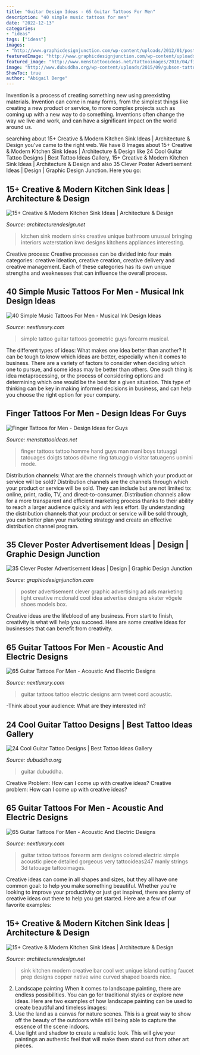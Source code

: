 ```yaml
---
title: "Guitar Design Ideas - 65 Guitar Tattoos For Men"
description: "40 simple music tattoos for men"
date: "2022-12-13"
categories:
- "ideas"
tags: ["ideas"]
images:
- "http://www.graphicdesignjunction.com/wp-content/uploads/2012/01/poster-advertisement-2.jpg"
featuredImage: "http://www.graphicdesignjunction.com/wp-content/uploads/2012/01/poster-advertisement-2.jpg"
featured_image: "http://www.menstattooideas.net/tattooimages/2016/04/finger-tattoos-37.jpg"
image: "http://www.dubuddha.org/wp-content/uploads/2015/09/gubson-tattoo-by-24twelve.jpg"
ShowToc: true
author: "Abigail Berge"
---
```



Invention is a process of creating something new using preexisting materials. Invention can come in many forms, from the simplest things like creating a new product or service, to more complex projects such as coming up with a new way to do something. Inventions often change the way we live and work, and can have a significant impact on the world around us.

	

		
searching about 15+ Creative &amp; Modern Kitchen Sink Ideas | Architecture &amp; Design you've came to the right web. We have 8 Images about 15+ Creative &amp; Modern Kitchen Sink Ideas | Architecture &amp; Design like 24 Cool Guitar Tattoo Designs | Best Tattoo Ideas Gallery, 15+ Creative &amp; Modern Kitchen Sink Ideas | Architecture &amp; Design and also 35 Clever Poster Advertisement Ideas | Design | Graphic Design Junction. Here you go:
		
    
## 15+ Creative &amp; Modern Kitchen Sink Ideas | Architecture &amp; Design

<img loading=lazy src="https://cdn.architecturendesign.net/wp-content/uploads/2015/08/AD-Creative-Modern-Kitchen-Sink-Ideas-11.jpg" onerror="this.onerror=null;this.src='https://tse2.mm.bing.net/th?id=OIP.H30QTexoLXsUUA1_RtGoUAHaFP&amp;pid=15.1';" alt="15+ Creative &amp; Modern Kitchen Sink Ideas | Architecture &amp; Design">

_Source: architecturendesign.net_

>kitchen sink modern sinks creative unique bathroom unusual bringing interiors waterstation kwc designs kitchens appliances interesting. 

	

Creative process:
Creative processes can be divided into four main categories: creative ideation, creative creation, creative delivery and creative management. Each of these categories has its own unique strengths and weaknesses that can influence the overall process.

    
## 40 Simple Music Tattoos For Men - Musical Ink Design Ideas

<img loading=lazy src="http://nextluxury.com/wp-content/uploads/cool-geometric-simple-music-guitar-guys-inner-forearm-tattoo.jpg" onerror="this.onerror=null;this.src='https://tse2.mm.bing.net/th?id=OIP.A03JigzHn_M4EhZ4s_JHagHaLL&amp;pid=15.1';" alt="40 Simple Music Tattoos For Men - Musical Ink Design Ideas">

_Source: nextluxury.com_

>simple tattoo guitar tattoos geometric guys forearm musical. 

	

The different types of ideas: What makes one idea better than another?
It can be tough to know which ideas are better, especially when it comes to business. There are a variety of factors to consider when deciding which one to pursue, and some ideas may be better than others. One such thing is idea metaprocessing, or the process of considering options and determining which one would be the best for a given situation. This type of thinking can be key in making informed decisions in business, and can help you choose the right option for your company.

    
## Finger Tattoos For Men - Design Ideas For Guys

<img loading=lazy src="http://www.menstattooideas.net/tattooimages/2016/04/finger-tattoos-37.jpg" onerror="this.onerror=null;this.src='https://tse4.mm.bing.net/th?id=OIP.mnK9nAVjZJ7Z0ltNzJbKjwHaLH&amp;pid=15.1';" alt="Finger Tattoos for Men - Design Ideas for Guys">

_Source: menstattooideas.net_

>finger tattoos tattoo homme hand guys man mani boys tatuaggi tatouages doigts tatoos dövme ring tatuaggio visitar tatuagens uomini mode. 

	

Distribution channels: What are the channels through which your product or service will be sold?
Distribution channels are the channels through which your product or service will be sold. They can include but are not limited to: online, print, radio, TV, and direct-to-consumer. Distribution channels allow for a more transparent and efficient marketing process thanks to their ability to reach a larger audience quickly and with less effort. By understanding the distribution channels that your product or service will be sold through, you can better plan your marketing strategy and create an effective distribution channel program.

    
## 35 Clever Poster Advertisement Ideas | Design | Graphic Design Junction

<img loading=lazy src="http://www.graphicdesignjunction.com/wp-content/uploads/2012/01/poster-advertisement-2.jpg" onerror="this.onerror=null;this.src='https://tse4.mm.bing.net/th?id=OIP.27b67L4kJ6-OYcQwQe8jkAHaLD&amp;pid=15.1';" alt="35 Clever Poster Advertisement Ideas | Design | Graphic Design Junction">

_Source: graphicdesignjunction.com_

>poster advertisement clever graphic advertising ad ads marketing light creative mcdonald cool idea advertise designs skater vögele shoes models box. 

	

Creative ideas are the lifeblood of any business. From start to finish, creativity is what will help you succeed. Here are some creative ideas for businesses that can benefit from creativity.

    
## 65 Guitar Tattoos For Men - Acoustic And Electric Designs

<img loading=lazy src="http://nextluxury.com/wp-content/uploads/mens-guitar-tattoos.jpg" onerror="this.onerror=null;this.src='https://tse4.mm.bing.net/th?id=OIP.pKmUvVtaHQe1QZoSSsVxRQAAAA&amp;pid=15.1';" alt="65 Guitar Tattoos For Men - Acoustic And Electric Designs">

_Source: nextluxury.com_

>guitar tattoos tattoo electric designs arm tweet cord acoustic. 

	

-Think about your audience: What are they interested in?

    
## 24 Cool Guitar Tattoo Designs | Best Tattoo Ideas Gallery

<img loading=lazy src="http://www.dubuddha.org/wp-content/uploads/2015/09/gubson-tattoo-by-24twelve.jpg" onerror="this.onerror=null;this.src='https://tse3.mm.bing.net/th?id=OIP.ub8W5pYPuAilLuKgD85amgHaHa&amp;pid=15.1';" alt="24 Cool Guitar Tattoo Designs | Best Tattoo Ideas Gallery">

_Source: dubuddha.org_

>guitar dubuddha. 

	

Creative Problem: How can I come up with creative ideas?
Creative problem: How can I come up with creative ideas?

    
## 65 Guitar Tattoos For Men - Acoustic And Electric Designs

<img loading=lazy src="http://nextluxury.com/wp-content/uploads/manly-simple-guitar-tattoos.jpg" onerror="this.onerror=null;this.src='https://tse1.mm.bing.net/th?id=OIP.zpe5K3TU-n6Z9O0842eFVwHaIY&amp;pid=15.1';" alt="65 Guitar Tattoos For Men - Acoustic And Electric Designs">

_Source: nextluxury.com_

>guitar tattoo tattoos forearm arm designs colored electric simple acoustic piece detailed gorgeous very tattooideas247 manly strings 3d tatouage tattooimages. 

	

Creative ideas can come in all shapes and sizes, but they all have one common goal: to help you make something beautiful. Whether you're looking to improve your productivity or just get inspired, there are plenty of creative ideas out there to help you get started. Here are a few of our favorite examples: 

    
## 15+ Creative &amp; Modern Kitchen Sink Ideas | Architecture &amp; Design

<img loading=lazy src="http://cdn.architecturendesign.net/wp-content/uploads/2015/08/AD-Creative-Modern-Kitchen-Sink-Ideas-09.jpg" onerror="this.onerror=null;this.src='https://tse3.mm.bing.net/th?id=OIP.Fx8z1IFagmnAMomeBRsZ1AHaMW&amp;pid=15.1';" alt="15+ Creative &amp; Modern Kitchen Sink Ideas | Architecture &amp; Design">

_Source: architecturendesign.net_

>sink kitchen modern creative bar cool wet unique island cutting faucet prep designs copper native wine curved shaped boards nice. 

	

2. Landscape painting
When it comes to landscape painting, there are endless possibilities. You can go for traditional styles or explore new ideas. Here are two examples of how landscape painting can be used to create beautiful and timeless images: 
2. Use the land as a canvas for nature scenes. This is a great way to show off the beauty of the outdoors while still being able to capture the essence of the scene indoors.
3. Use light and shadow to create a realistic look. This will give your paintings an authentic feel that will make them stand out from other art pieces.

